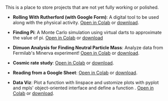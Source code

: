 This is a place to store projects that are not yet fully working or polished. 

- **Rolling With Rutherford (with Google Form)**: A digital tool to be used along with the physical activity. [Open in Colab](https://colab.research.google.com/github/QuarkNet-HEP/coding-camp/blob/main/Work%20in%20Progress/Rolling_With_Rutherford_Using_Google_Forms.ipynb) or [download](https://github.com//QuarkNet-HEP/coding-camp/raw/master/Work%20in%20Progress/Rolling_With_Rutherford_Using_Google_Forms.ipynb).  

- **Finding Pi**: A Monte Carlo simulation using virtual darts to approximate the value of pi. [Open in Colab](https://colab.research.google.com/github/QuarkNet-HEP/coding-camp/blob/main/Work%20in%20Progress/Finding_Pi.ipynb) or [download](https://github.com//QuarkNet-HEP/coding-camp/raw/master/Work%20in%20Progress/Finding_Pi.ipynb)  

- **Dimuon Analysis for Finding Neutral Particle Mass**: Analyze data from Fermilab's Minerva experiment! [Open in Colab](https://colab.research.google.com/github/QuarkNet-HEP/coding-camp/blob/main/Work%20in%20Progress/minerva_v2.ipynb) or [download](https://github.com//QuarkNet-HEP/coding-camp/raw/master/Work%20in%20Progress/minerva_v2.ipynb).  

- **Cosmic rate study**: [Open in Colab](https://colab.research.google.com/github/QuarkNet-HEP/coding-camp/blob/main/Work%20in%20Progress/CRMD-eclipse-rate.ipynb) or [download](https://github.com//QuarkNet-HEP/coding-camp/raw/master/Work%20in%20Progress/CRMD-eclipse-rate.ipynb).  

- **Reading from a Google Sheet**: [Open in Colab](https://colab.research.google.com/github/QuarkNet-HEP/coding-camp/blob/main/Work%20in%20Progress/Read_from_Drive_example.ipynb) or [download](https://github.com//QuarkNet-HEP/coding-camp/raw/master/Work%20in%20Progress/Read_from_Drive_example.ipynb).  
- **Data Viz**: Plot a function with linspace and ustomize plots with pyplot and mpls' object-oriented interface and define a function . [Open in Colab](https://colab.research.google.com/github/QuarkNet-HEP/coding-camp/blob/main/Work%20in%20Progress/Data_Viz.ipynb) or [download](https://github.com//QuarkNet-HEP/coding-camp/raw/master/Work%20in%20Progress/Data_Viz.ipynb). 
